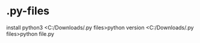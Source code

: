 # .py-files
install python3
<C:/Downloads/.py files>python version
<C:/Downloads/.py files>python file.py
